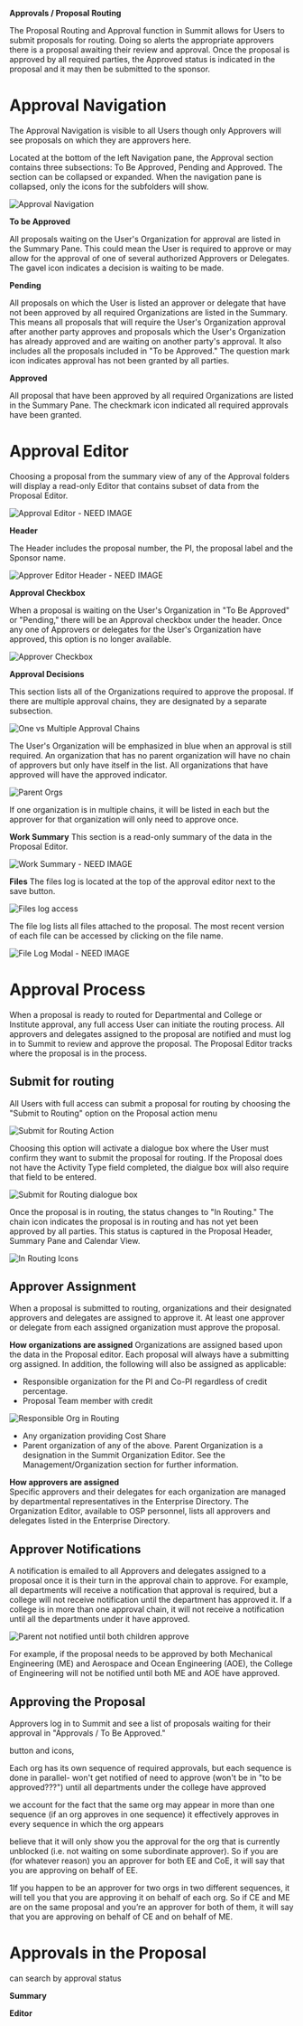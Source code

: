 **Approvals / Proposal Routing**

The Proposal Routing and Approval function in Summit allows for Users to submit proposals for routing.  Doing so alerts the appropriate approvers there is a proposal awaiting their review and approval.  Once the proposal is approved by all required parties, the Approved status is indicated in the proposal and it may then be submitted to the sponsor.

# Approval Navigation
The Approval Navigation is visible to all Users though only Approvers will see proposals on which they are approvers here.

Located at the bottom of the left Navigation pane, the Approval section contains three subsections: To Be Approved, Pending and Approved.  The section can be collapsed or expanded.  When the navigation pane is collapsed, only the icons for the subfolders will show.

![Approval Navigation](../images/approvals/AppPro_Navigation.jpg)

**To be Approved**

All proposals waiting on the User's Organization for approval are listed in the Summary Pane. This could mean the User is required to approve or may allow for the approval of one of several authorized Approvers or Delegates. The gavel icon indicates a decision is waiting to be made.

**Pending**

All proposals on which the User is listed an approver or delegate that have not been approved by all required Organizations are listed in the Summary.  This means all proposals that will require the User's Organization approval after another party approves and proposals which the User's Organization has already approved and are waiting on another party's approval.  It also includes all the proposals included in "To be Approved."  The question mark icon indicates approval has not been granted by all parties.

**Approved**

All proposal that have been approved by all required Organizations are listed in the Summary Pane.  The checkmark icon indicated all required approvals have been granted.

# Approval Editor
Choosing a proposal from the summary view of any of the Approval folders will display a read-only Editor that contains subset of data from the Proposal Editor.  

![Approval Editor](../images/approvals/AppPro_Editor.jpg) - NEED IMAGE

**Header**

The Header includes the proposal number, the PI, the proposal label and the Sponsor name.

![Approver Editor Header](../images/approvals/AppPro_Header.jpg)  - NEED IMAGE

**Approval Checkbox**

When a proposal is waiting on the User's Organization in "To Be Approved" or "Pending," there will be an Approval checkbox under the header.  Once any one of Approvers or delegates for the User's Organization have approved, this option is no longer available.

![Approver Checkbox](../images/approvals/AppPro_Checkbox.jpg)

**Approval Decisions**

This section lists all of the Organizations required to approve the proposal.  If there are multiple approval chains, they are designated by a separate subsection.

![One vs Multiple Approval Chains](../images/approvals/AppPro_ApprovalDecisions.jpg)

The User's Organization will be emphasized in blue when an approval is still required.  An organization that has no parent organization will have no chain of approvers but only have itself in the list. All organizations that have approved will have the approved indicator.

![Parent Orgs](../images/approvals/AppPro_Parent.jpg)

If one organization is in multiple chains, it will be listed in each but the approver for that organization will only need to approve once.

**Work Summary**
This section is a read-only summary of the data in the Proposal Editor.  

![Work Summary](../images/approvals/AppPro_WorkSummary.jpg)  - NEED IMAGE

**Files**
The files log is located at the top of the approval editor next to the save button.  

![Files log access](../images/approvals/AppPro_AccessFiles.jpg)

The file log lists all files attached to the proposal.  The most recent version of each file can be accessed by clicking on the file name.

![File Log Modal](../images/approvals/AppPro_FileLog.jpg)  - NEED IMAGE

# Approval Process
When a proposal is ready to routed for Departmental and College or Institute approval, any full access User can initiate the routing process.  All approvers and delegates assigned to the proposal are notified and must log in to Summit to review and approve the proposal.  The Proposal Editor tracks where the proposal is in the process.

## Submit for routing
All Users with full access can submit a proposal for routing by choosing the "Submit to Routing" option on the Proposal action menu

![Submit for Routing Action](../images/approvals/AppPro_SubmitAction.jpg)

Choosing this option will activate a dialogue box where the User must confirm they want to submit the proposal for routing.  If the Proposal does not have the Activity Type field completed, the dialgue box will also require that field to be entered.

![Submit for Routing dialogue box](../images/approvals/AppPro_SubmitDialogue.jpg)

Once the proposal is in routing, the status changes to "In Routing." The chain icon indicates the proposal is in routing and has not yet been approved by all parties.  This status is captured in the Proposal Header, Summary Pane and Calendar View.

![In Routing Icons](../images/approvals/AppPro_InRoutingIcons.jpg)

## Approver Assignment
When a proposal is submitted to routing, organizations and their designated approvers and delegates are assigned to approve it.  At least one approver or delegate from each assigned organization must approve the proposal.  

**How organizations are assigned**
Organizations are assigned based upon the data in the Proposal editor. Each proposal will always have a submitting org assigned.  In addition, the following will also be assigned as applicable:
 - Responsible organization for the PI and Co-PI regardless of credit percentage.
 - Proposal Team member with credit

![Responsible Org in Routing](../images/approvals/AppPro_RespOrg.jpg)
 - Any organization providing Cost Share
 - Parent organization of any of the above.  Parent Organization is a designation in the Summit Organization Editor.  See the Management/Organization section for further information.

**How approvers are assigned**  
Specific approvers and their delegates for each organization are managed by departmental representatives in the Enterprise Directory.  The Organization Editor, available to OSP personnel, lists all approvers and delegates listed in the Enterprise Directory.

## Approver Notifications
A notification is emailed to all Approvers and delegates assigned to a proposal once it is their turn in the approval chain to approve.  For example, all departments will receive a notification that approval is required, but a college will not receive notification until the department has approved it.  If a college is in more than one approval chain, it will not receive a notification until all the departments under it have approved. 

![Parent not notified until both children approve](../images/approvals/AppPro_ParentNot,jpg)

For example, if the proposal needs to be approved by both Mechanical Engineering (ME) and Aerospace and Ocean Engineering (AOE), the College of Engineering will not be notified until both ME and AOE have approved.

## Approving the Proposal
Approvers log in to Summit and see a list of proposals waiting for their approval in "Approvals / To Be Approved."  

button and icons,


Each org has its own sequence of required approvals, but each sequence is done in parallel- won't get notified of need to approve (won't be in "to be approved???") until all departments under the college have approved

we account for the fact that the same org may appear in more than one sequence (if an org approves in one sequence) it effectively approves in every sequence in which the org appears

believe that it will only show you the approval for the org that is currently unblocked (i.e. not waiting on some subordinate approver).  So if you are (for whatever reason) you an approver for both EE and CoE, it will say that you are approving on behalf of EE.

1If you happen to be an approver for two orgs in two different sequences, it will tell you that you are approving it on behalf of each org.  So if CE and ME are on the same proposal and you’re an approver for both of them, it will say that you are approving on behalf of CE and on behalf of ME.


# Approvals in the Proposal
 can search by approval status


**Summary**

**Editor**
